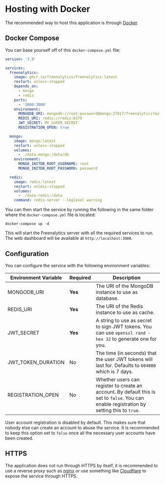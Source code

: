 # Hosting with Docker

The recommended way to host this application is through [Docker](https://www.docker.com/).

## Docker Compose

You can base yourself off of this `docker-compose.yml` file:

```yaml
version: '3.9'

services:
  freenalytics:
    image: ghcr.io/freenalytics/freenalytics:latest
    restart: unless-stopped
    depends_on:
      - mongo
      - redis
    ports:
      - '3000:3000'
    environment:
      MONGODB_URI: mongodb://root:password@mongo:27017/freenalytics?authSource=admin
      REDIS_URI: redis://redis:6379
      JWT_SECRET: MY_SUPER_SECRET
      REGISTRATION_OPEN: true

  mongo:
    image: mongo:latest
    restart: unless-stopped
    volumes:
      - ./data-mongo:/data/db
    environment:
      MONGO_INITDB_ROOT_USERNAME: root
      MONGO_INITDB_ROOT_PASSWORD: password

  redis:
    image: redis:latest
    restart: unless-stopped
    volumes:
      - ./data-redis:/data
    command: redis-server --loglevel warning
```

You can then start the service by running the following in the same folder where the `docker-compose.yml` file is located:

```text
docker-compose up -d
```

This will start the Freenalytics server with all the required services to run. The web dashboard will be available at `http://localhost:3000`.

## Configuration

You can configure the service with the following environment variables:

| Environment Variable | Required | Description                                                                                                                                |
|----------------------|----------|--------------------------------------------------------------------------------------------------------------------------------------------|
| MONGODB_URI          | **Yes**  | The URI of the MongoDB instance to use as database.                                                                                        |
| REDIS_URI            | **Yes**  | The URI of the Redis instance to use as cache.                                                                                             |
| JWT_SECRET           | **Yes**  | A string to use as secret to sign JWT tokens. You can use `openssl rand -hex 32` to generate one for you.                                  |
| JWT_TOKEN_DURATION   | No       | The time (in seconds) that the user JWT tokens will last for. Defaults to `604800` which is 7 days.                                        |
| REGISTRATION_OPEN    | No       | Whether users can register to create an account. By default this is set to `false`. You can enable registration by setting this to `true`. |

User account registration is disabled by default. This makes sure that nobody else can create an account to abuse the service.
It is recommended to keep this option set to `false` once all the necessary user accounts have been created.

## HTTPS

The application does not run through HTTPS by itself, it is recommended to use a reverse proxy such as [nginx](https://hub.docker.com/_/nginx) or use
something like [Cloudflare](https://www.cloudflare.com/) to expose the service through HTTPS.
